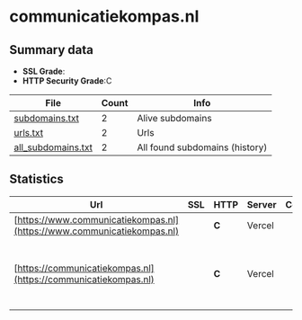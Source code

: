 

# communicatiekompas.nl
## Summary data


 - **SSL Grade**:
 - **HTTP Security Grade**:C


| File       | Count | Info |
|------------|-------|------|
|[subdomains.txt](/data/communicatiekompas.nl/subdomains.txt)|2|Alive subdomains|
|[urls.txt](/data/communicatiekompas.nl/urls.txt)|2|Urls|
|[all_subdomains.txt](/data/communicatiekompas.nl/all_subdomains.txt)|2|All found subdomains (history)|


## Statistics


| Url | SSL | HTTP | Server | Cookie | HSTS | CORS | CTO | CSP | XFO | XXP | RP |FP| Tech |Title |
|--------|-------|-------|------|------|------|------|------|------|------|------|------|------|------|------|
|[https://www.communicatiekompas.nl](https://www.communicatiekompas.nl)| | **C**|Vercel| |:white_check_mark: | | | | | | :white_check_mark: | |HSTS Vercel||
|[https://communicatiekompas.nl](https://communicatiekompas.nl)| | **C**|Vercel| |:white_check_mark: | | | | | | :white_check_mark: | |HSTS Next.js Node.js React Vercel Webpack|Communicatiekomp...|


